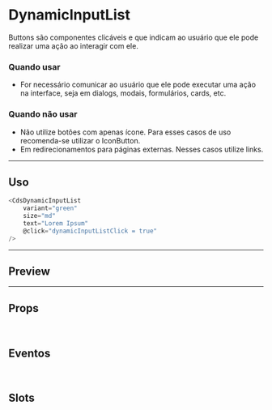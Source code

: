 # DynamicInputList

Buttons são componentes clicáveis e que indicam ao usuário que ele pode realizar uma ação ao interagir com ele.

### Quando usar

- For necessário comunicar ao usuário que ele pode executar uma ação na interface,
  seja em dialogs, modais, formulários, cards, etc.

### Quando não usar

- Não utilize botões com apenas ícone. Para esses casos de uso recomenda-se utilizar o IconButton.
- Em redirecionamentos para páginas externas. Nesses casos utilize links.

---

## Uso

```js
<CdsDynamicInputList
	variant="green"
	size="md"
	text="Lorem Ipsum"
	@click="dynamicInputListClick = true"
/>
```

---

## Preview

<PreviewContainer
	:component="CdsDynamicInputList"
	:events="cdsDynamicInputListEvents"
/>

---

## Props

<APITable
	name="DynamicInputList"
	section="props"
/>
<br />

## Eventos

<APITable
	name="DynamicInputList"
	section="events"
/>
<br />

## Slots

<APITable
	name="DynamicInputList"
	section="slots"
/>

<script setup>
import CdsDynamicInputList from '@/components/DynamicInputList.vue';

const cdsDynamicInputListEvents = [
	'dynamicInputList-click'
];
</script>
